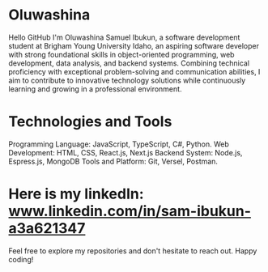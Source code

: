 # Oluwashina
Hello GitHub 
I'm Oluwashina Samuel Ibukun, a software development student at Brigham Young University Idaho, an aspiring software developer with strong foundational skills in object-oriented programming, web development, data analysis, and backend systems. Combining technical proficiency with exceptional problem-solving and communication abilities, I aim to contribute to innovative technology solutions while continuously learning and growing in a professional environment.
# Technologies and Tools 
Programming Language: JavaScript, TypeScript, C#, Python.
Web Development: HTML, CSS, React.js, Next.js
Backend System: Node.js, Espress.js, MongoDB 
Tools and Platform: Git, Versel, Postman.
# Here is my linkedIn: www.linkedin.com/in/sam-ibukun-a3a621347
Feel free to explore my repositories and don't hesitate to reach out. Happy coding!
